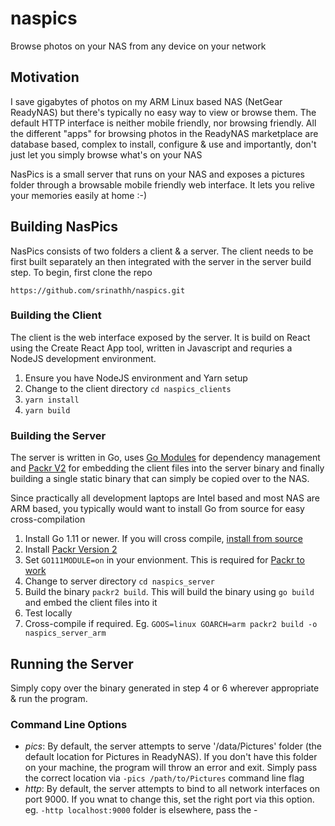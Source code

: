 # naspics
Browse photos on your NAS from any device on your network

## Motivation
I save gigabytes of photos on my ARM Linux based NAS (NetGear ReadyNAS) but there's
typically no easy way to view or browse them. The default HTTP interface is neither 
mobile friendly, nor browsing friendly. All the different "apps" for browsing 
photos in the ReadyNAS marketplace are database based, complex to install, configure
& use and importantly, don't just let you simply browse what's on your NAS

NasPics is a small server that runs on your NAS and exposes a pictures folder
through a browsable mobile friendly web interface. It lets you relive your 
memories easily at home :-)

## Building NasPics
NasPics consists of two folders a client & a server. The client needs to be first
built separately an then integrated with the server in the server build step. To
begin, first clone the repo
```
https://github.com/srinathh/naspics.git
```


### Building the Client
The client is the web interface exposed by the server. It is build on React using the 
Create React App tool, written in Javascript and requries a NodeJS development environment.
1. Ensure you have NodeJS environment and Yarn setup
2. Change to the client directory `cd naspics_clients`
3. `yarn install`
4. `yarn build`

### Building the Server
The server is written in Go, uses [Go Modules](https://golang.org/doc/go1.11#modules)
for dependency management and [Packr V2](https://github.com/gobuffalo/packr/tree/master/v2)
for embedding the client files into the server binary and finally building a single
static binary that can simply be copied over to the NAS.  

Since practically all development laptops are Intel based and most NAS are ARM based, 
you typically would want to install Go from source for easy cross-compilation

1. Install Go 1.11 or newer. If you will cross compile, [install from source](https://golang.org/doc/install/source)
2. Install [Packr Version 2](https://github.com/gobuffalo/packr/tree/master/v2)
3. Set `GO111MODULE=on` in your envionment. This is required for [Packr to work](https://github.com/gobuffalo/packr/issues/113)
4. Change to server directory `cd naspics_server`
4. Build the binary `packr2 build`. This will build the binary using `go build` and embed the client files into it
5. Test locally
6. Cross-compile if required. Eg. `GOOS=linux GOARCH=arm packr2 build -o naspics_server_arm`

## Running the Server
Simply copy over the binary generated in step 4 or 6 wherever appropriate & run the program.

### Command Line Options
- *pics*: By default, the server attempts to serve '/data/Pictures' folder (the default location 
  for Pictures in ReadyNAS). If you don't have this folder on your machine, the program will throw
  an error and exit. Simply pass the correct location via `-pics /path/to/Pictures` command line flag
- *http*: By default, the server attempts to bind to all network interfaces on port 9000. If you wnat
  to change this, set the right port via this option. eg. `-http localhost:9000`
folder is elsewhere, pass the -
